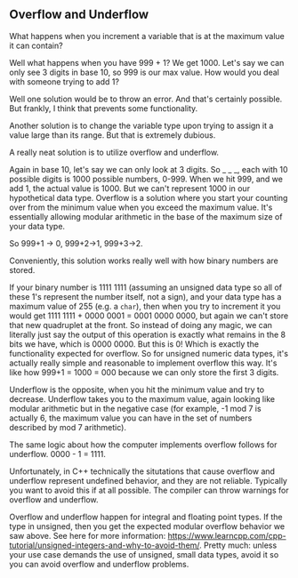 ## Overflow and Underflow

What happens when you increment a variable that is at the maximum value it can contain? 

Well what happens when you have 999 + 1? We get 1000. Let's say we can only see 3 digits in base 10, so 999 is our max value. How would you deal with someone trying to add 1?

Well one solution would be to throw an error. And that's certainly possible. But frankly, I think that prevents some functionality.

Another solution is to change the variable type upon trying to assign it a value large than its range. But that is extremely dubious.

A really neat solution is to utilize overflow and underflow. 

Again in base 10, let's say we can only look at 3 digits. So _ _ _, each with 10 possible digits is 1000 possible numbers, 0-999. When we hit 999, and we add 1, the actual value is 1000. But we can't represent 1000 in our hypothetical data type. Overflow is a solution where you start your counting over from the minimum value when you exceed the maximum value. It's essentially allowing modular arithmetic in the base of the maximum size of your data type. 

So 999+1 -> 0, 999+2->1, 999+3->2. 


Conveniently, this solution works really well with how binary numbers are stored. 

If your binary number is 1111 1111 (assuming an unsigned data type so all of these 1's represent the number itself, not a sign), and your data type has a maximum value of 255 (e.g. a `char`), then when you try to increment it you would get 1111 1111 + 0000 0001 = 0001 0000 0000, but again we can't store that new quadruplet at the front. So instead of doing any magic, we can literally just say the output of this operation is exactly what remains in the 8 bits we have, which is 0000 0000. But this is 0! Which is exactly the functionality expected for overflow. So for unsigned numeric data types, it's actually really simple and reasonable to implement overflow this way. It's like how 999+1 = 1000 = 000 because we can only store the first 3 digits. 


Underflow is the opposite, when you hit the minimum value and try to decrease. Underflow takes you to the maximum value, again looking like modular arithmetic but in the negative case (for example, -1 mod 7 is actually 6, the maximum value you can have in the set of numbers described by mod 7 arithmetic).

The same logic about how the computer implements overflow follows for underflow. 0000 - 1 = 1111.


Unfortunately, in C++ technically the situtations that cause overflow and underflow represent undefined behavior, and they are not reliable. Typically you want to avoid this if at all possible. The compiler can throw warnings for overflow and underflow.

Overflow and underflow happen for integral and floating point types. If the type in unsigned, then you get the expected modular overflow behavior we saw above. See here for more information: https://www.learncpp.com/cpp-tutorial/unsigned-integers-and-why-to-avoid-them/. Pretty much: unless your use case demands the use of unsigned, small data types, avoid it so you can avoid overflow and underflow problems.